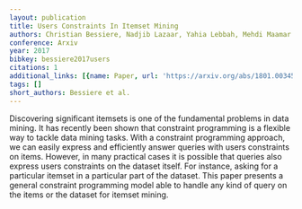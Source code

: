 ```yaml
---
layout: publication
title: Users Constraints In Itemset Mining
authors: Christian Bessiere, Nadjib Lazaar, Yahia Lebbah, Mehdi Maamar
conference: Arxiv
year: 2017
bibkey: bessiere2017users
citations: 1
additional_links: [{name: Paper, url: 'https://arxiv.org/abs/1801.00345'}]
tags: []
short_authors: Bessiere et al.
---
```

Discovering significant itemsets is one of the fundamental problems in data
mining. It has recently been shown that constraint programming is a flexible
way to tackle data mining tasks. With a constraint programming approach, we can
easily express and efficiently answer queries with users constraints on items.
However, in many practical cases it is possible that queries also express users
constraints on the dataset itself. For instance, asking for a particular
itemset in a particular part of the dataset. This paper presents a general
constraint programming model able to handle any kind of query on the items or
the dataset for itemset mining.